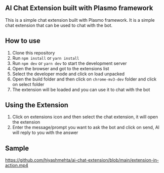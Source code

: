 ## AI Chat Extension built with Plasmo framework

This is a simple chat extension built with Plasmo framework. It is a simple chat extension that can be used to chat with the bot.

## How to use

1. Clone this repository
2. Run `npm install` or `yarn install`
3. Run `npm dev` or `yarn dev` to start the development server
4. Open the browser and got to the extensions list
5. Select the developer mode and click on load unpacked
6. Open the build folder and then click on `chrome-mv3-dev` folder and click on select folder
7. The extension will be loaded and you can use it to chat with the bot

## Using the Extension

1. Click on extensions icon and then select the chat extension, it will open the extension
2. Enter the message/prompt you want to ask the bot and click on send, AI will reply to you with the answer

## Sample

https://github.com/hiyashmehta/ai-chat-extension/blob/main/extension-in-action.mp4

